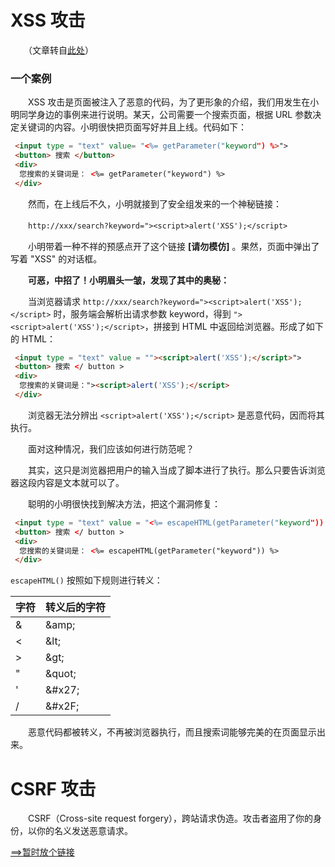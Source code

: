 # XSS 攻击

　　（文章转自[此处](https://www.freebuf.com/articles/web/185654.html)）

### 一个案例
　　XSS 攻击是页面被注入了恶意的代码，为了更形象的介绍，我们用发生在小明同学身边的事例来进行说明。某天，公司需要一个搜索页面，根据 URL 参数决定关键词的内容。小明很快把页面写好并且上线。代码如下：
```html
 <input type = "text" value= "<%= getParameter("keyword") %>">
 <button> 搜索 </button> 
 <div> 
  您搜索的关键词是： <%= getParameter("keyword") %> 
 </div> 
```
　　然而，在上线后不久，小明就接到了安全组发来的一个神秘链接：

　　`http://xxx/search?keyword="><script>alert('XSS');</script>`

　　小明带着一种不祥的预感点开了这个链接 **[请勿模仿]** 。果然，页面中弹出了写着 "XSS" 的对话框。

　　**可恶，中招了！小明眉头一皱，发现了其中的奥秘：**
  
　　当浏览器请求 `http://xxx/search?keyword="><script>alert('XSS');</script>` 时，服务端会解析出请求参数 keyword，得到 `"><script>alert('XSS');</script>`，拼接到 HTML 中返回给浏览器。形成了如下的 HTML：
```html
 <input type = "text" value = ""><script>alert('XSS');</script>">
 <button> 搜索 </ button > 
 <div> 
  您搜索的关键词是："><script>alert('XSS');</script> 
 </div> 
```

　　浏览器无法分辨出 `<script>alert('XSS');</script>` 是恶意代码，因而将其执行。

　　面对这种情况，我们应该如何进行防范呢？

　　其实，这只是浏览器把用户的输入当成了脚本进行了执行。那么只要告诉浏览器这段内容是文本就可以了。

　　聪明的小明很快找到解决方法，把这个漏洞修复：
```html
 <input type = "text" value = "<%= escapeHTML(getParameter("keyword")) %> ">
 <button> 搜索 </ button > 
 <div> 
  您搜索的关键词是： <%= escapeHTML(getParameter("keyword")) %> 
 </div> 
```
`escapeHTML()` 按照如下规则进行转义：

|字符|转义后的字符| 
|-|-| 
|&|\&amp;| 
|<|\&lt;| 
|>|\&gt;| 
|"|\&quot;| 
|'|\&#x27;| 
|/|\&#x2F;|

　　恶意代码都被转义，不再被浏览器执行，而且搜索词能够完美的在页面显示出来。

# CSRF 攻击
　　CSRF（Cross-site request forgery），跨站请求伪造。攻击者盗用了你的身份，以你的名义发送恶意请求。
  
  [==>暂时放个链接](https://www.cnblogs.com/wangyuyu/p/3388169.html)
